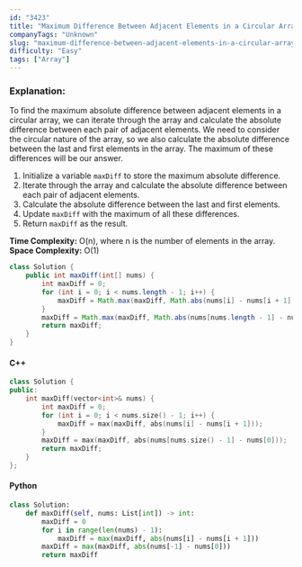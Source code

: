 ```yaml
---
id: "3423"
title: "Maximum Difference Between Adjacent Elements in a Circular Array"
companyTags: "Unknown"
slug: "maximum-difference-between-adjacent-elements-in-a-circular-array"
difficulty: "Easy"
tags: ["Array"]
---
```


### Explanation:
To find the maximum absolute difference between adjacent elements in a circular array, we can iterate through the array and calculate the absolute difference between each pair of adjacent elements. We need to consider the circular nature of the array, so we also calculate the absolute difference between the last and first elements in the array. The maximum of these differences will be our answer.

1. Initialize a variable `maxDiff` to store the maximum absolute difference.
2. Iterate through the array and calculate the absolute difference between each pair of adjacent elements.
3. Calculate the absolute difference between the last and first elements.
4. Update `maxDiff` with the maximum of all these differences.
5. Return `maxDiff` as the result.

**Time Complexity:** O(n), where n is the number of elements in the array.
**Space Complexity:** O(1)

```java
class Solution {
    public int maxDiff(int[] nums) {
        int maxDiff = 0;
        for (int i = 0; i < nums.length - 1; i++) {
            maxDiff = Math.max(maxDiff, Math.abs(nums[i] - nums[i + 1]));
        }
        maxDiff = Math.max(maxDiff, Math.abs(nums[nums.length - 1] - nums[0]));
        return maxDiff;
    }
}
```

#### C++
```cpp
class Solution {
public:
    int maxDiff(vector<int>& nums) {
        int maxDiff = 0;
        for (int i = 0; i < nums.size() - 1; i++) {
            maxDiff = max(maxDiff, abs(nums[i] - nums[i + 1]));
        }
        maxDiff = max(maxDiff, abs(nums[nums.size() - 1] - nums[0]));
        return maxDiff;
    }
};
```

#### Python
```python
class Solution:
    def maxDiff(self, nums: List[int]) -> int:
        maxDiff = 0
        for i in range(len(nums) - 1):
            maxDiff = max(maxDiff, abs(nums[i] - nums[i + 1]))
        maxDiff = max(maxDiff, abs(nums[-1] - nums[0]))
        return maxDiff
```